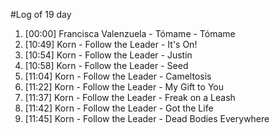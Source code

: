 #Log of 19 day

1. [00:00] Francisca Valenzuela - Tómame - Tómame
1. [10:49] Korn - Follow the Leader - It's On!
1. [10:54] Korn - Follow the Leader - Justin
1. [10:58] Korn - Follow the Leader - Seed
1. [11:04] Korn - Follow the Leader - Cameltosis
1. [11:22] Korn - Follow the Leader - My Gift to You
1. [11:37] Korn - Follow the Leader - Freak on a Leash
1. [11:42] Korn - Follow the Leader - Got the Life
1. [11:45] Korn - Follow the Leader - Dead Bodies Everywhere
